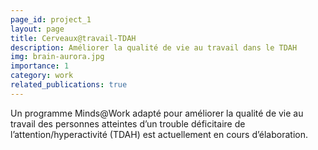 ```yaml
---
page_id: project_1
layout: page
title: Cerveaux@travail-TDAH
description: Améliorer la qualité de vie au travail dans le TDAH
img: brain-aurora.jpg
importance: 1
category: work
related_publications: true
---
```


Un programme Minds@Work adapté pour améliorer la qualité de vie au travail des personnes atteintes d’un trouble déficitaire de l’attention/hyperactivité (TDAH) est actuellement en cours d’élaboration.
